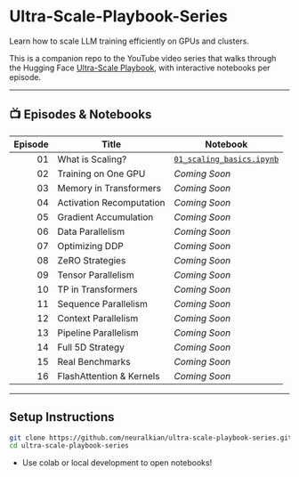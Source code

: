 # Ultra-Scale-Playbook-Series
Learn how to scale LLM training efficiently on GPUs and clusters.

This is a companion repo to the YouTube video series that walks through the Hugging Face [Ultra-Scale Playbook](https://huggingface.co/docs/transformers/main/en/performance), with interactive notebooks per episode.

---

## 📺 Episodes & Notebooks

| Episode | Title | Notebook |
|--------:|-----------------------------|-----------------------------|
| 01 | What is Scaling? | [`01_scaling_basics.ipynb`](01_scaling_basics.ipynb) |
| 02 | Training on One GPU | *Coming Soon* |
| 03 | Memory in Transformers | *Coming Soon* |
| 04 | Activation Recomputation | *Coming Soon* |
| 05 | Gradient Accumulation | *Coming Soon* |
| 06 | Data Parallelism | *Coming Soon* |
| 07 | Optimizing DDP | *Coming Soon* |
| 08 | ZeRO Strategies | *Coming Soon* |
| 09 | Tensor Parallelism | *Coming Soon* |
| 10 | TP in Transformers | *Coming Soon* |
| 11 | Sequence Parallelism | *Coming Soon* |
| 12 | Context Parallelism | *Coming Soon* |
| 13 | Pipeline Parallelism | *Coming Soon* |
| 14 | Full 5D Strategy | *Coming Soon* |
| 15 | Real Benchmarks | *Coming Soon* |
| 16 | FlashAttention & Kernels | *Coming Soon* |

---

## Setup Instructions

```bash
git clone https://github.com/neuralkian/ultra-scale-playbook-series.git
cd ultra-scale-playbook-series
```

- Use colab or local development to open notebooks!
